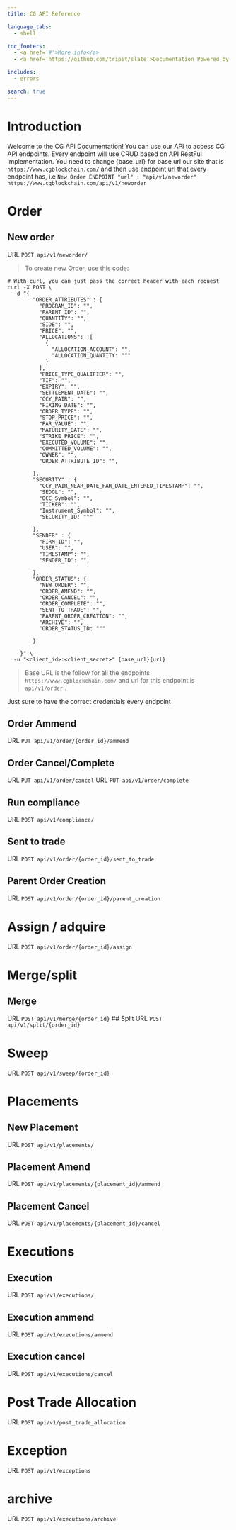 ```yaml
---
title: CG API Reference

language_tabs:
  - shell

toc_footers:
  - <a href='#'>More info</a>
  - <a href='https://github.com/tripit/slate'>Documentation Powered by Slate</a>

includes:
  - errors

search: true
---
```


# Introduction

Welcome to the CG API Documentation! You can use our API to access CG API endpoints.
Every endpoint will use CRUD based on API RestFul implementation.
You need to change {base_url} for base url our site that is `https://www.cgblockchain.com/` and then use endpoint url that every endpoint has, i.e `New Order ENDPOINT "url" : "api/v1/neworder"` `https://www.cgblockchain.com/api/v1/neworder`


# Order

## New order

URL `POST api/v1/neworder/`

> To create new Order, use this code:

```shell
# With curl, you can just pass the correct header with each request
curl -X POST \
  -d "{
        "ORDER_ATTRIBUTES" : {
          "PROGRAM_ID": "",
          "PARENT_ID": "",
          "QUANTITY": "",
          "SIDE": "",
          "PRICE": "",
          "ALLOCATIONS": :[
            {
              "ALLOCATION_ACCOUNT": "",
              "ALLOCATION_QUANTITY: """
            }
          ],
          "PRICE_TYPE_QUALIFIER": "",
          "TIF": "",
          "EXPIRY": "",
          "SETTLEMENT_DATE": "",
          "CCY_PAIR": "",
          "FIXING_DATE": "",
          "ORDER_TYPE": "",
          "STOP_PRICE": "",
          "PAR_VALUE": "",
          "MATURITY_DATE": "",
          "STRIKE_PRICE": "",
          "EXECUTED_VOLUME": "",
          "COMMITTED_VOLUME": "",
          "OWNER": "",
          "ORDER_ATTRIBUTE_ID": "",

        },
        "SECURITY" : {
          "CCY_PAIR_NEAR_DATE_FAR_DATE_ENTERED_TIMESTAMP": "",
          "SEDOL": "",
          "OCC_Symbol": "",
          "TICKER": "",
          "Instrument_Symbol": "",
          "SECURITY_ID: """

        },
        "SENDER" : {
          "FIRM_ID": "",
          "USER": "",
          "TIMESTAMP": "",
          "SENDER_ID": "",

        },
        "ORDER_STATUS": {
          "NEW_ORDER": "",
          "ORDER_AMEND": "",
          "ORDER_CANCEL": "",
          "ORDER_COMPLETE": "",
          "SENT_TO_TRADE": "",
          "PARENT_ORDER_CREATION": "",
          "ARCHIVE": "",
          "ORDER_STATUS_ID: """

        }

    }" \
  -u "<client_id>:<client_secret>" {base_url}{url}

```



> Base URL is the follow for all the endpoints `https://www.cgblockchain.com/` and url for this endpoint is `api/v1/order` .


<aside class="notice">
Just sure to have the correct credentials every endpoint
</aside>

## Order Ammend
URL `PUT api/v1/order/{order_id}/ammend`

## Order Cancel/Complete
URL `PUT api/v1/order/cancel`
URL `PUT api/v1/order/complete`

## Run compliance
URL `POST api/v1/compliance/`

## Sent to trade
URL `POST api/v1/order/{order_id}/sent_to_trade`

## Parent Order Creation
URL `POST api/v1/order/{order_id}/parent_creation`

# Assign / adquire
URL `POST api/v1/order/{order_id}/assign`

# Merge/split
## Merge
URL `POST api/v1/merge/{order_id}`
## Split
URL `POST api/v1/split/{order_id}`
# Sweep
URL `POST api/v1/sweep/{order_id}`

# Placements
## New Placement
URL `POST api/v1/placements/`
## Placement Amend
URL `POST api/v1/placements/{placement_id}/ammend`
## Placement Cancel
URL `POST api/v1/placements/{placement_id}/cancel`
# Executions
## Execution
URL `POST api/v1/executions/`
## Execution ammend
URL `POST api/v1/executions/ammend`
## Execution cancel
URL `POST api/v1/executions/cancel`


# Post Trade Allocation
URL `POST api/v1/post_trade_allocation`
# Exception
URL `POST api/v1/exceptions`
# archive
URL `POST api/v1/executions/archive`


